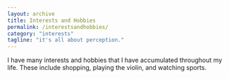 ```yaml
---
layout: archive
title: Interests and Hobbies
permalink: /interestsandhobbies/
category: "interests"
tagline: "it's all about perception."
---
```


I have many interests and hobbies that I have accumulated throughout my life. These include shopping, playing the violin, and watching sports.